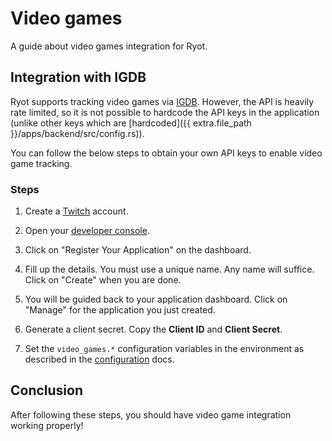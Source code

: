 # Video games

A guide about video games integration for Ryot.

## Integration with IGDB

Ryot supports tracking video games via [IGDB](https://www.igdb.com/). However,
the API is heavily rate limited, so it is not possible to hardcode the API keys
in the application (unlike other keys which are
[hardcoded]({{ extra.file_path }}/apps/backend/src/config.rs)).

You can follow the below steps to obtain your own API keys to enable video game
tracking.

### Steps

1. Create a [Twitch](https://twitch.tv) account.

2. Open your [developer console](https://dev.twitch.tv/console).

3. Click on "Register Your Application" on the dashboard.

4. Fill up the details. You must use a unique name. Any name will suffice. Click on
   "Create" when you are done.

5. You will be guided back to your application dashboard. Click on "Manage" for
   the application you just created.

6. Generate a client secret. Copy the **Client ID** and **Client Secret**.

7. Set the `video_games.*` configuration variables in the environment as
   described in the [configuration](../configuration.md) docs.

## Conclusion

After following these steps, you should have video game integration working
properly!
